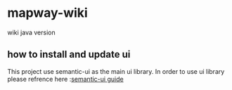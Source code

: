 # mapway-wiki
wiki java version

## how to install and update ui
   This project use semantic-ui as the main ui library.
   In order to use ui library please refrence here :[semantic-ui guide](https://semantic-ui.com/introduction/getting-started.html)
   